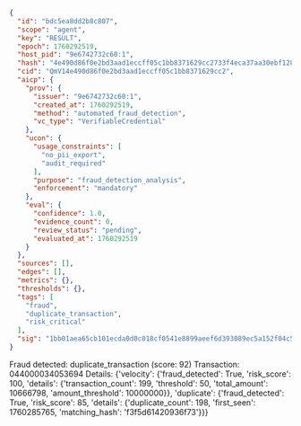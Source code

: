 ```json
{
  "id": "bdc5ea8dd2b8c807",
  "scope": "agent",
  "key": "RESULT",
  "epoch": 1760292519,
  "host_pid": "9e6742732c60:1",
  "hash": "4e490d86f0e2bd3aad1eccff05c1bb8371629cc2733f4eca37aa30ebf128860d",
  "cid": "QmV14e490d86f0e2bd3aad1eccff05c1bb8371629cc2",
  "aicp": {
    "prov": {
      "issuer": "9e6742732c60:1",
      "created_at": 1760292519,
      "method": "automated_fraud_detection",
      "vc_type": "VerifiableCredential"
    },
    "ucon": {
      "usage_constraints": [
        "no_pii_export",
        "audit_required"
      ],
      "purpose": "fraud_detection_analysis",
      "enforcement": "mandatory"
    },
    "eval": {
      "confidence": 1.0,
      "evidence_count": 0,
      "review_status": "pending",
      "evaluated_at": 1760292519
    }
  },
  "sources": [],
  "edges": [],
  "metrics": {},
  "thresholds": {},
  "tags": [
    "fraud",
    "duplicate_transaction",
    "risk_critical"
  ],
  "sig": "1bb01aea65cb101ecda0d0c018cf0541e8899aeef6d393089ec5a152f04c52d9"
}
```

Fraud detected: duplicate_transaction (score: 92)
Transaction: 044000034053694
Details: {'velocity': {'fraud_detected': True, 'risk_score': 100, 'details': {'transaction_count': 199, 'threshold': 50, 'total_amount': 10666798, 'amount_threshold': 10000000}}, 'duplicate': {'fraud_detected': True, 'risk_score': 85, 'details': {'duplicate_count': 198, 'first_seen': 1760285765, 'matching_hash': 'f3f5d61420936f73'}}}